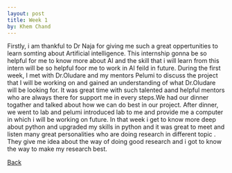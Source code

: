 ```yaml
---
layout: post
title: Week 1
by: Khem Chand 
---
```


Firstly, i am thankful to Dr Naja for giving me such a great oppertunities to learn somting about Artificial intelligence. This internship gonna be so helpful for me to know more about AI and the skill that i will learn from this intern will be so helpful foor me to work in AI feild in future.
During the first week, I met with Dr.Oludare and my mentors Pelumi to discuss the project that I will be working on and gained an understanding of what Dr.Oludare will be looking for. It was great time with such talented aand helpful mentors who are always there for support me in every steps.We had our dinner togather and talked about how we can do best in our project. After dinner, we went to lab and pelumi introduced lab to me and provide me a computer in which i will be working on future. In that week i get to know more deep about python and upgraded my skills in python and it was great to meet and listen many great personalities who are doing research in different topic . They give me idea about the way of doing good research and i got to know the way to make my research best.


[Back](./)
